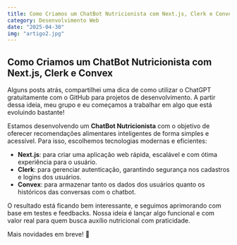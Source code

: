 ```yaml
---
title: Como Criamos um ChatBot Nutricionista com Next.js, Clerk e Convex
category: Desenvolvimento Web
date: "2025-04-30"
img: "artigo2.jpg"
---
```


## Como Criamos um ChatBot Nutricionista com Next.js, Clerk e Convex

Alguns posts atrás, compartilhei uma dica de como utilizar o ChatGPT gratuitamente com o GitHub para projetos de desenvolvimento. A partir dessa ideia, meu grupo e eu começamos a trabalhar em algo que está evoluindo bastante!

Estamos desenvolvendo um **ChatBot Nutricionista** com o objetivo de oferecer recomendações alimentares inteligentes de forma simples e acessível. Para isso, escolhemos tecnologias modernas e eficientes:

- **Next.js**: para criar uma aplicação web rápida, escalável e com ótima experiência para o usuário.
- **Clerk**: para gerenciar autenticação, garantindo segurança nos cadastros e logins dos usuários.
- **Convex**: para armazenar tanto os dados dos usuários quanto os históricos das conversas com o chatbot.

O resultado está ficando bem interessante, e seguimos aprimorando com base em testes e feedbacks. Nossa ideia é lançar algo funcional e com valor real para quem busca auxílio nutricional com praticidade.

Mais novidades em breve! 🚀